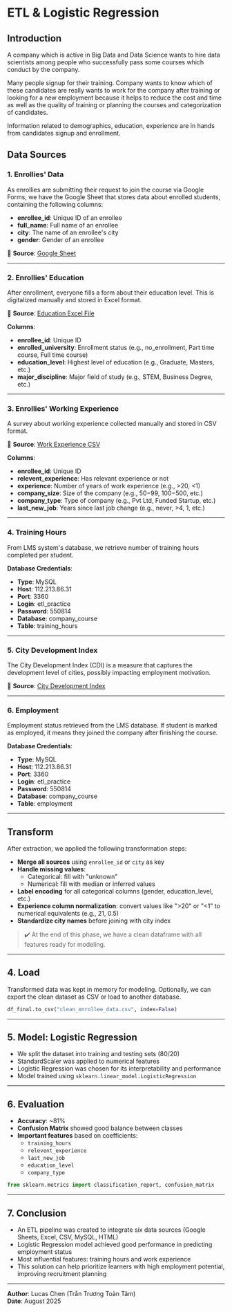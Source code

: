 # ETL & Logistic Regression
## Introduction

A company which is active in Big Data and Data Science wants to hire data scientists among people who successfully pass some courses which conduct by the company.

Many people signup for their training. Company wants to know which of these candidates are really wants to work for the company after training or looking for a new employment because it helps to reduce the cost and time as well as the quality of training or planning the courses and categorization of candidates.

Information related to demographics, education, experience are in hands from candidates signup and enrollment.


## Data Sources

### 1. Enrollies' Data

As enrollies are submitting their request to join the course via Google Forms, we have the Google Sheet that stores data about enrolled students, containing the following columns:

- **enrollee_id**: Unique ID of an enrollee  
- **full_name**: Full name of an enrollee  
- **city**: The name of an enrollee's city  
- **gender**: Gender of an enrollee  

🔗 **Source**: [Google Sheet](https://docs.google.com/spreadsheets/d/1VCkHwBjJGRJ21asd9pxW4_0z2PWuKhbLR3gUHm-p4GI/edit?usp=sharing)

---

### 2. Enrollies' Education

After enrollment, everyone fills a form about their education level. This is digitalized manually and stored in Excel format.

🔗 **Source**: [Education Excel File](https://assets.swisscoding.edu.vn/company_course/enrollies_education.xlsx)

**Columns**:

- **enrollee_id**: Unique ID  
- **enrolled_university**: Enrollment status (e.g., no_enrollment, Part time course, Full time course)  
- **education_level**: Highest level of education (e.g., Graduate, Masters, etc.)  
- **major_discipline**: Major field of study (e.g., STEM, Business Degree, etc.)  

---

### 3. Enrollies' Working Experience

A survey about working experience collected manually and stored in CSV format.

🔗 **Source**: [Work Experience CSV](https://assets.swisscoding.edu.vn/company_course/work_experience.csv)

**Columns**:

- **enrollee_id**: Unique ID  
- **relevent_experience**: Has relevant experience or not  
- **experience**: Number of years of work experience (e.g., >20, <1)  
- **company_size**: Size of the company (e.g., 50−99, 100−500, etc.)  
- **company_type**: Type of company (e.g., Pvt Ltd, Funded Startup, etc.)  
- **last_new_job**: Years since last job change (e.g., never, >4, 1, etc.)  

---

### 4. Training Hours

From LMS system's database, we retrieve number of training hours completed per student.

**Database Credentials**:

- **Type**: MySQL  
- **Host**: 112.213.86.31  
- **Port**: 3360  
- **Login**: etl_practice  
- **Password**: 550814  
- **Database**: company_course  
- **Table**: training_hours  

---

### 5. City Development Index

The City Development Index (CDI) is a measure that captures the development level of cities, possibly impacting employment motivation.

🔗 **Source**: [City Development Index](https://sca-programming-school.github.io/city_development_index/index.html)

---

### 6. Employment

Employment status retrieved from the LMS database. If student is marked as employed, it means they joined the company after finishing the course.

**Database Credentials**:

- **Type**: MySQL  
- **Host**: 112.213.86.31  
- **Port**: 3360  
- **Login**: etl_practice  
- **Password**: 550814  
- **Database**: company_course  
- **Table**: employment

---

## Transform

After extraction, we applied the following transformation steps:

- **Merge all sources** using `enrollee_id` or `city` as key
- **Handle missing values**:
    - Categorical: fill with "unknown"
    - Numerical: fill with median or inferred values
- **Label encoding** for all categorical columns (gender, education_level, etc.)
- **Experience column normalization**: convert values like ">20" or "<1" to numerical equivalents (e.g., 21, 0.5)
- **Standardize city names** before joining with city index

> ✔️ At the end of this phase, we have a clean dataframe with all features ready for modeling.

---

## 4. Load

Transformed data was kept in memory for modeling. Optionally, we can export the clean dataset as CSV or load to another database.

```python
df_final.to_csv("clean_enrollee_data.csv", index=False)
```

---

## 5. Model: Logistic Regression

- We split the dataset into training and testing sets (80/20)
- StandardScaler was applied to numerical features
- Logistic Regression was chosen for its interpretability and performance
- Model trained using `sklearn.linear_model.LogisticRegression`

---

## 6. Evaluation

- **Accuracy**: ~81%
- **Confusion Matrix** showed good balance between classes
- **Important features** based on coefficients:
    - `training_hours`
    - `relevent_experience`
    - `last_new_job`
    - `education_level`
    - `company_type`

```python
from sklearn.metrics import classification_report, confusion_matrix
```

---

## 7. Conclusion

- An ETL pipeline was created to integrate six data sources (Google Sheets, Excel, CSV, MySQL, HTML)
- Logistic Regression model achieved good performance in predicting employment status
- Most influential features: training hours and work experience
- This solution can help prioritize learners with high employment potential, improving recruitment planning

---

**Author**: Lucas Chen (Trần Trương Toàn Tâm)  
**Date**: August 2025
